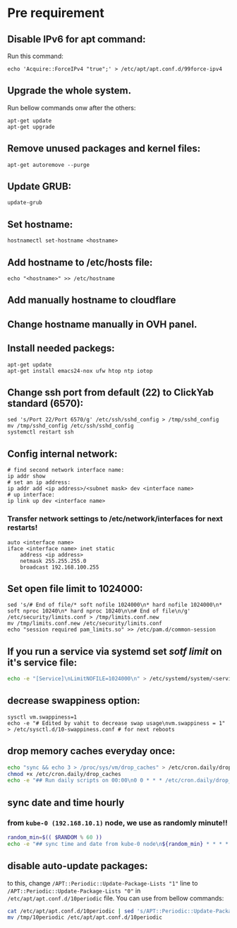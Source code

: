 # Pre requirement

## Disable IPv6 for apt command:
Run this command:
```
echo 'Acquire::ForceIPv4 "true";' > /etc/apt/apt.conf.d/99force-ipv4
```

## Upgrade the whole system.
Run bellow commands onw after the others:
```
apt-get update
apt-get upgrade
```

## Remove unused packages and kernel files:
```
apt-get autoremove --purge
```

## Update GRUB:
```
update-grub
```

## Set hostname:
```
hostnamectl set-hostname <hostname>
```

## Add hostname to /etc/hosts file:
```
echo "<hostname>" >> /etc/hostname
```

## Add manually hostname to cloudflare
## Change hostname manually in OVH panel.

## Install needed packegs:
```
apt-get update
apt-get install emacs24-nox ufw htop ntp iotop
```
## Change ssh port from default (22) to ClickYab standard (6570):
```
sed 's/Port 22/Port 6570/g' /etc/ssh/sshd_config > /tmp/sshd_config
mv /tmp/sshd_config /etc/ssh/sshd_config
systemctl restart ssh
```

## Config internal network:
```
# find second network interface name:
ip addr show
# set an ip address:
ip addr add <ip address>/<subnet mask> dev <interface name>
# up interface:
ip link up dev <interface name>
```
### Transfer network settings to /etc/network/interfaces for next restarts!
```
auto <interface name>
iface <interface name> inet static
    address <ip address>
    netmask 255.255.255.0
    broadcast 192.168.100.255
```

## Set __open file limit__ to 1024000:
```
sed 's/# End of file/* soft nofile 1024000\n* hard nofile 1024000\n* soft nproc 10240\n* hard nproc 10240\n\n# End of file\n/g' /etc/security/limits.conf > /tmp/limits.conf.new
mv /tmp/limits.conf.new /etc/security/limits.conf
echo "session required pam_limits.so" >> /etc/pam.d/common-session
```

## If you run a service via **systemd** set *sotf limit* on it's service file:
```bash
echo -e "[Service]\nLimitNOFILE=1024000\n" > /etc/systemd/system/<service-name>.service.d/override.conf
```

## decrease swappiness option:
```
sysctl vm.swappiness=1
echo -e "# Edited by vahit to decrease swap usage\nvm.swappiness = 1" > /etc/sysctl.d/10-swappiness.conf # for next reboots
```

## drop memory caches everyday once:
```bash
echo "sync && echo 3 > /proc/sys/vm/drop_caches" > /etc/cron.daily/drop_caches
chmod +x /etc/cron.daily/drop_caches
echo -e "## Run daily scripts on 00:00\n0 0 * * * /etc/cron.daily/drop_caches" >> /var/spool/cron/crontabs/root
```

## sync date and time hourly 
### from `kube-0 (192.168.10.1)` node, we use as **randomly** minute!!
```bash
random_min=$(( $RANDOM % 60 ))
echo -e "## sync time and date from kube-0 node\n${random_min} * * * * ntpdate 192.168.10.1" >> /var/spool/cron/crontabs/root
```

## disable auto-update packages:
to this, change `/APT::Periodic::Update-Package-Lists "1"` line to `/APT::Periodic::Update-Package-Lists "0"` in `/etc/apt/apt.conf.d/10periodic` file. You can use from bellow commands:
```bash
cat /etc/apt/apt.conf.d/10periodic | sed 's/APT::Periodic::Update-Package-Lists "1";/APT::Periodic::Update-Package-Lists "0";/g' > /tmp/10periodic
mv /tmp/10periodic /etc/apt/apt.conf.d/10periodic
```


